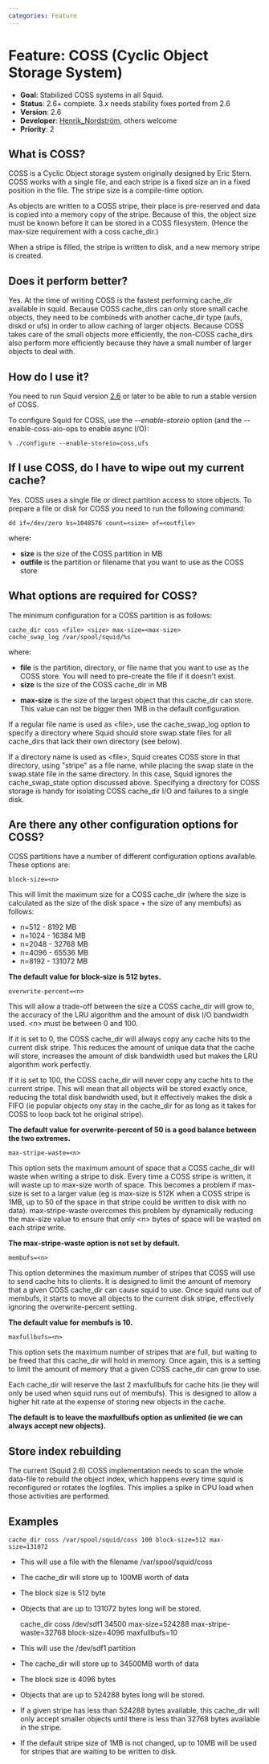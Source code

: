 ```yaml
---
categories: Feature
---
```

# Feature: COSS (Cyclic Object Storage System)

- **Goal**: Stabilized COSS systems in all Squid.
- **Status**: 2.6+ complete. 3.x needs stability fixes ported from 2.6
- **Version**: 2.6
- **Developer**:
    [Henrik_Nordström](/HenrikNordstrom.md),
    others welcome
- **Priority**: 2

## What is COSS?

COSS is a Cyclic Object storage system originally designed by Eric
Stern. COSS works with a single file, and each stripe is a fixed size an
in a fixed position in the file. The stripe size is a compile-time
option.

As objects are written to a COSS stripe, their place is pre-reserved and
data is copied into a memory copy of the stripe. Because of this, the
object size must be known before it can be stored in a COSS filesystem.
(Hence the max-size requirement with a coss cache_dir.)

When a stripe is filled, the stripe is written to disk, and a new memory
stripe is created.

## Does it perform better?

Yes. At the time of writing COSS is the fastest performing cache_dir
available in squid. Because COSS cache_dirs can only store small cache
objects, they need to be combineds with another cache_dir type (aufs,
diskd or ufs) in order to allow caching of larger objects. Because COSS
takes care of the small objects more efficiently, the non-COSS
cache_dirs also perform more efficiently because they have a small
number of larger objects to deal with.

## How do I use it?

You need to run Squid version
[2.6](http://www.squid-cache.org/Versions/v2/2.6) or later to be able to
run a stable version of COSS.

To configure Squid for COSS, use the *--enable-storeio* option (and the
--enable-coss-aio-ops to enable async I/O):

    % ./configure --enable-storeio=coss,ufs

## If I use COSS, do I have to wipe out my current cache?

Yes. COSS uses a single file or direct partition access to store
objects. To prepare a file or disk for COSS you need to run the
following command:

    dd if=/dev/zero bs=1048576 count=<size> of=<outfile>

where:

* **size** is the size of the COSS partition in MB
* **outfile** is the partition or filename that you want to use as the
COSS store

## What options are required for COSS?

The minimum configuration for a COSS partition is as follows:

    cache_dir coss <file> <size> max-size=<max-size>
    cache_swap_log /var/spool/squid/%s

where:

* **file** is the partition, directory, or file name that you want to
    use as the COSS store. You will need to pre-create the file if it
    doesn't exist.
* **size** is the size of the COSS cache_dir in MB
- **max-size** is the size of the largest object that this cache_dir
    can store. This value can not be bigger then 1MB in the default
    configuration.

If a regular file name is used as \<file\>, use the cache_swap_log
option to specify a directory where Squid should store swap.state files
for all cache_dirs that lack their own directory (see below).

If a directory name is used as \<file\>, Squid creates COSS store in
that directory, using "stripe" as a file name, while placing the swap
state in the swap.state file in the same directory. In this case, Squid
ignores the cache_swap_state option discussed above. Specifying a
directory for COSS storage is handy for isolating COSS cache_dir I/O
and failures to a single disk.

## Are there any other configuration options for COSS?

COSS partitions have a number of different configuration options
available. These options are:

    block-size=<n>

This will limit the maximum size for a COSS cache_dir (where the size
is calculated as the size of the disk space + the size of any membufs)
as follows:

* n=512 - 8192 MB
* n=1024 - 16384 MB
* n=2048 - 32768 MB
* n=4096 - 65536 MB
* n=8192 - 131072 MB

**The default value for block-size is 512 bytes.**

    overwrite-percent=<n>

This will allow a trade-off between the size a COSS cache_dir will grow
to, the accuracy of the LRU algorithm and the amount of disk I/O
bandwidth used. \<n\> must be between 0 and 100.

If it is set to 0, the COSS cache_dir will always copy any cache hits
to the current disk stripe. This reduces the amount of unique data that
the cache will store, increases the amount of disk bandwidth used but
makes the LRU algorithm work perfectly.

If it is set to 100, the COSS cache_dir will never copy any cache hits
to the current stripe. This will mean that all objects will be stored
exactly once, reducing the total disk bandwidth used, but it effectively
makes the disk a FIFO (ie popular objects ony stay in the cache_dir for
as long as it takes for COSS to loop back tot he original stripe).

**The default value for overwrite-percent of 50 is a good balance
between the two extremes.**

    max-stripe-waste=<n>

This option sets the maximum amount of space that a COSS cache_dir will
waste when writing a stripe to disk. Every time a COSS stripe is
written, it will waste up to max-size worth of space. This becomes a
problem if max-size is set to a larger value (eg is max-size is 512K
when a COSS stripe is 1MB, up to 50 of the space in that stripe could be
written to disk with no data). max-stripe-waste overcomes this problem
by dynamically reducing the max-size value to ensure that only \<n\>
bytes of space will be wasted on each stripe write.

**The max-stripe-waste option is not set by default.**

    membufs=<n>

This option determines the maximum number of stripes that COSS will use
to send cache hits to clients. It is designed to limit the amount of
memory that a given COSS cache_dir can cause squid to use. Once squid
runs out of membufs, it starts to move all objects to the current disk
stripe, effectively ignoring the overwrite-percent setting.

**The default value for membufs is 10.**

    maxfullbufs=<n>

This option sets the maximum number of stripes that are full, but
waiting to be freed that this cache_dir will hold in memory. Once
again, this is a setting to limit the amount of memory that a given COSS
cache_dir can grow to use.

Each cache_dir will reserve the last 2 maxfullbufs for cache hits (ie
they will only be used when squid runs out of membufs). This is designed
to allow a higher hit rate at the expense of storing new objects in the
cache.

**The default is to leave the maxfullbufs option as unlimited (ie we can
always accept new objects).**

## Store index rebuilding

The current (Squid 2.6) COSS implementation needs to scan the whole
data-file to rebuild the object index, which happens every time squid is
reconfigured or rotates the logfiles. This implies a spike in CPU load
when those activities are performed.

## Examples

    cache_dir coss /var/spool/squid/coss 100 block-size=512 max-size=131072

- This will use a file with the filename /var/spool/squid/coss
- The cache_dir will store up to 100MB worth of data
- The block size is 512 byte
- Objects that are up to 131072 bytes long will be stored.

    cache_dir coss /dev/sdf1 34500 max-size=524288 max-stripe-waste=32768 block-size=4096 maxfullbufs=10

- This will use the /dev/sdf1 partition
- The cache_dir will store up to 34500MB worth of data
- The block size is 4096 bytes
- Objects that are up to 524288 bytes long will be stored.
- If a given stripe has less than 524288 bytes available, this
    cache_dir will only accept smaller objects until there is less than
    32768 bytes available in the stripe.
- If the default stripe size of 1MB is not changed, up to 10MB will be
    used for stripes that are waiting to be written to disk.
